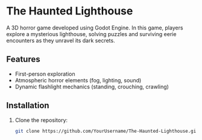 # The Haunted Lighthouse

A 3D horror game developed using Godot Engine. In this game, players explore a mysterious lighthouse, solving puzzles and surviving eerie encounters as they unravel its dark secrets.

## Features
- First-person exploration
- Atmospheric horror elements (fog, lighting, sound)
- Dynamic flashlight mechanics (standing, crouching, crawling)

## Installation
1. Clone the repository:
   ```bash
   git clone https://github.com/YourUsername/The-Haunted-Lighthouse.git
